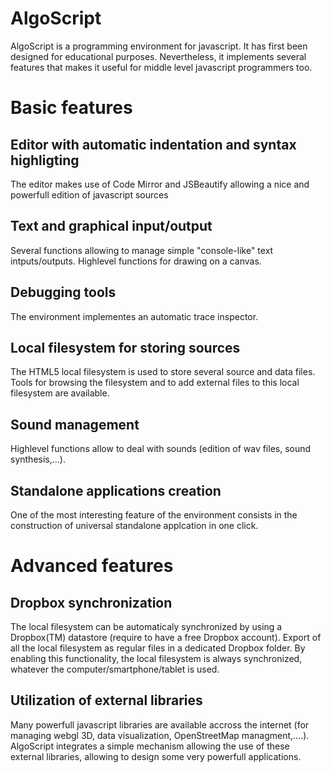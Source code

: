 AlgoScript
==========
AlgoScript is a programming environment for javascript.
It has first been designed for educational purposes. Nevertheless, it implements several features that makes it useful for middle level javascript programmers too.

# Basic features
## Editor with automatic indentation and syntax highligting
The editor makes use of Code Mirror and JSBeautify allowing a nice and powerfull edition of javascript sources

## Text and graphical input/output
Several functions allowing to manage simple "console-like" text intputs/outputs. Highlevel functions for drawing on a canvas.

## Debugging tools
The environment implementes an automatic trace inspector.

## Local filesystem for storing sources
The HTML5 local filesystem is used to store several source and data files. Tools for browsing the filesystem and to add external files to this local filesystem are available.

## Sound management
Highlevel functions allow to deal with sounds (edition of wav files, sound synthesis,...).

## Standalone applications creation
One of the most interesting feature of the environment consists in the construction of universal standalone applcation in one click.

# Advanced features
## Dropbox synchronization
The local filesystem can be automaticaly synchronized by using a Dropbox(TM) datastore (require to have a free Dropbox account). Export of all the local filesystem as regular files in a dedicated Dropbox folder. By enabling this functionality, the local filesystem is always synchronized, whatever the computer/smartphone/tablet is used.

## Utilization of external libraries
Many powerfull javascript libraries are available accross the internet (for managing webgl 3D, data visualization, OpenStreetMap managment,....). AlgoScript integrates a simple mechanism allowing the use of these external libraries, allowing to design some very powerfull applications.
